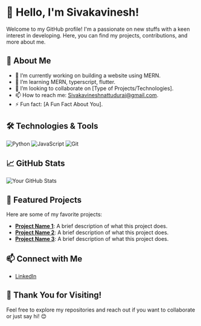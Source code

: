 # 👋 Hello, I'm Sivakavinesh!

Welcome to my GitHub profile! I'm a passionate on new stuffs with a keen interest in developing. Here, you can find my projects, contributions, and more about me.

## 🚀 About Me

- 🔭 I’m currently working on building a website using MERN.
- 🌱 I’m learning MERN, typerscript, flutter.
- 👯 I’m looking to collaborate on [Type of Projects/Technologies].
- 📫 How to reach me: Sivakavineshnattudurai@gmail.com.
- ⚡ Fun fact: [A Fun Fact About You].

## 🛠️ Technologies & Tools

![Python](https://img.shields.io/badge/-Python-3776AB?style=flat-square&logo=python&logoColor=white)
![JavaScript](https://img.shields.io/badge/-JavaScript-F7DF1E?style=flat-square&logo=javascript&logoColor=black)
![Git](https://img.shields.io/badge/-Git-F05032?style=flat-square&logo=git&logoColor=white)

## 📈 GitHub Stats

![Your GitHub Stats](https://github-readme-stats.vercel.app/api?username=YourGitHubUsername&show_icons=true&theme=radical)

## 🌟 Featured Projects

Here are some of my favorite projects:

- **[Project Name 1](https://github.com/YourGitHubUsername/Project1)**: A brief description of what this project does.
- **[Project Name 2](https://github.com/YourGitHubUsername/Project2)**: A brief description of what this project does.
- **[Project Name 3](https://github.com/YourGitHubUsername/Project3)**: A brief description of what this project does.

## 📫 Connect with Me

- [LinkedIn](https://www.linkedin.com/in/sivakavinesh-n)


## 🎉 Thank You for Visiting!

Feel free to explore my repositories and reach out if you want to collaborate or just say hi! 😊

